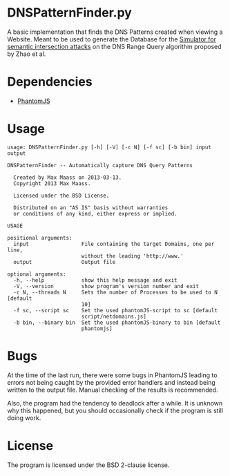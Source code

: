 DNSPatternFinder.py
===================

A basic implementation that finds the DNS Patterns created when viewing a
Website. Meant to be used to generate the Database for the
[Simulator for semantic intersection attacks](https://github.com/malexmave/DRQPatternAttack)
on the DNS Range Query algorithm proposed by Zhao et al.

# Dependencies

* [PhantomJS](https://github.com/ariya/phantomjs)

# Usage

    usage: DNSPatternFinder.py [-h] [-V] [-c N] [-f sc] [-b bin] input output

    DNSPatternFinder -- Automatically capture DNS Query Patterns

      Created by Max Maass on 2013-03-13.
      Copyright 2013 Max Maass.
      
      Licensed under the BSD License.
      
      Distributed on an "AS IS" basis without warranties
      or conditions of any kind, either express or implied.

    USAGE

    positional arguments:
      input                 File containing the target Domains, one per line,
                            without the leading 'http://www.'
      output                Output file

    optional arguments:
      -h, --help            show this help message and exit
      -V, --version         show program's version number and exit
      -c N, --threads N     Sets the number of Processes to be used to N [default
                            10]
      -f sc, --script sc    Set the used phantomJS-script to sc [default
                            script/netdomains.js]
      -b bin, --binary bin  Set the used phantomJS-binary to bin [default
                            phantomjs]

# Bugs

At the time of the last run, there were some bugs in PhantomJS leading to errors not being
caught by the provided error handlers and instead being written to the output file. Manual checking
of the results is recommended.

Also, the program had the tendency to deadlock after a while. It is unknown why this happened,
but you should occasionally check if the program is still doing work.

# License

The program is licensed under the BSD 2-clause license.
